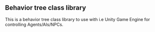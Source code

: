 ## Behavior tree class library

This is a behavior tree class library to use with i.e Unity Game Engine for controlling Agents/AIs/NPCs.